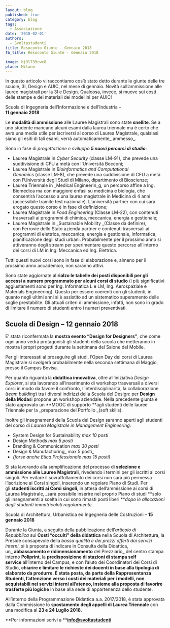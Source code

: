 ```yaml
---
layout: blog
published: true
category: blog
tags:
  - Associazione
date: '2018-02-01'
authors:
  - Svoltastudenti
title: Resoconto Giunte - Gennaio 2018
fb_title: Resoconto Giunte - Gennaio 2018

image: bj3l739cwc8
place: Milano
---
```


In questo articolo vi raccontiamo cos’è stato detto durante le giunte delle tre scuole, 3I, Design e AUIC, nel mese di gennaio. Novità sull’ammissione alle lauree magistrali per la 3I e Design. Qualcosa, invece, si muove sui costi delle stampe e dei materiali dei modellini per AUIC!

Scuola di Ingegneria dell’Informazione e dell’Industria –  
**11 gennaio 2018**

Le **modalità di ammissione** alle Lauree Magistrali sono state **snellite**. Se a uno studente mancano alcuni esami dalla laurea triennale ma è certo che avrà una media utile per iscriversi al corso di Laurea Magistrale, qualsiasi siano gli esiti di tali esami, verrà automaticamente_ ammesso_.

Sono in fase di _progettazione e sviluppo **5 nuovi percorsi di studio**_:  

*   Laurea Magistrale in _Cyber Security_ (classe LM-91), che prevede una suddivisione di CFU a metà con l’Università Bocconi;
*   Laurea Magistrale in _Bioinformatics and Computational Genomics_ (classe LM-8), che prevede una suddivisione di CFU a metà con l’Università degli Studi di Milano, dipartimento di Bioscienze;
*   Laurea Triennale in _Medical Engineerin_g, un percorso affine a Ing. Biomedica ma con maggiore enfasi su medicina e biologia, che consentirà l’accesso a una laurea magistrale in Medicina di 4 anni (accessibile tramite test nazionale). L’università partner con cui sarà erogato questo corso è in fase di definizione;
*   Laurea Magistrale in _Food Engineering_ (Classe LM-22), con contenuti trasversali ai programmi di chimica, meccanica, energia e gestionale;
*   Laurea Magistrale in _Sustainable Mobility _(Classe da definire), con Ferrovie dello Stato azienda partner e contenuti trasversali ai programmi di elettrica, meccanica, energia e gestionale, informatica, pianificazione degli studi urbani. Probabilmente per il prossimo anno si attiveranno degli stream per sperimentare questo percorso all’interno dei corsi di LM in Ing. Meccanica ed Ing. Elettrica.

Tutti questi nuovi corsi sono in fase di elaborazione e, almeno per il prossimo anno accademico, non saranno attivi.

Sono state aggiornate al **rialzo le tabelle dei posti disponibili per gli accessi a numero programmato per alcuni corsi di studio** (i più significativi aggiustamenti sono per Ing. Informatica L e LM, Ing. Aerospaziale e Materials Engineering). Questo per essere coerenti con gli studenti, in quanto negli ultimi anni si è assistito ad un sistematico superamento delle soglie prestabilite. Gli attuali criteri di ammissione, infatti, non sono in grado di limitare il numero di studenti entro i numeri preventivati.

Scuola di Design – **12 gennaio 2018**
--------------------------------------

E’ stata riconfermata la **mostra evento “Design for Designers”**, che come ogni anno vedrà protagonisti gli studenti della scuola che metteranno in mostra i propri progetti durante la settimana del Salone del Mobile.

Per gli interessati al proseguire gli studi, l’Open Day dei corsi di Laurea Magistrale si svolgerà probabilmente nella seconda settimana di Maggio, presso il Campus Bovisa.

Per quanto riguarda la **didattica innovativa**, oltre all’iniziativa _Design Explorer_, si sta lavorando all’inserimento di workshop trasversali a diversi corsi in modo da favore il confronto, l’interdisciplinarità, la collaborazione (_team building_) tra i diversi indirizzi della Scuola del Design: per **Design della Moda**si propone un workshop aziendale. Nella precedente giunta è stato approvato un **MOOC di supporto **agli studenti delle lauree Triennale per la _preparazione del Portfolio _(soft skills).

Inoltre gli insegnamenti della Scuola del Design saranno aperti agli studenti del corso di _Laurea Magistrale in Management Engineering_:

*   System Design for Sustainability _max 10 posti_
*   Design Methods _max 5 posti_
*   Branding & Communication _max 30 posti_
*   Design & Manufactioring_ max 5 posti_
*   _(forse anche Etica Professionale max 15 posti)_

Si sta lavorando alla semplificazione del processo di **selezione e ammissione alle Lauree Magistrali**, rivedendo i termini per gli iscritti ai corsi singoli. Per evitare il sovraffollamento dei corsi non sarà più permessa l’iscrizione ai Corsi singoli, inserendo un regolare Piano di Studi. Per gli **studenti iscritti ai Corsi singoli**, in attesa dell’ammissione ai corsi di Laurea Magistrale, _sarà possibile inserire nel proprio Piano di studi **solo gli insegnamenti a scelta in cui sono rimasti posti liberi **_dopo le allocazioni degli studenti immatricolati regolarmente._

Scuola di Architettura, Urbanistica ed Ingegneria delle Costruzioni – **15 gennaio 2018**

Durante la Giunta, a seguito della pubblicazione dell’_articolo di Repubblica_ sui **Costi “occulti” della didattica** nella Scuola di Architettura, la Preside consapevole della _bassa qualità e dei prezzi offerti dai servizi interni_, si è proposta di indicare in Consulta della Didattica, un_ **abbassamento e ridimensionamento** del Prezziario_ del centro stampa interno **Poliprint**, la **predisposizione di stazioni di stampa self service** all’interno del Campus, e con l’aiuto dei Coordinatori dei Corsi di Studio, **chiarire e limitare le richieste dei docenti **in base alla tipologia di elaborato da produrre. È stata posta, da parte della Rappresentanza Studenti, l’**attenzione verso i costi dei materiali per i modelli**, non acquistabili nei servizi interni all’ateneo, insieme alla proposta di** favorire trasferte più logiche** in base alla sede di appartenenza dello studente.

All’interno della Programmazione Didattica a.a. 2017/2018, è stata approvata dalla Commissione lo s**postamento degli appelli di Laurea Triennale** con una modifica al **23 e 24 Luglio 2018.**

**Per informazioni scrivi a **[**info@svoltastudenti**](mailto:info@svoltastudenti)
